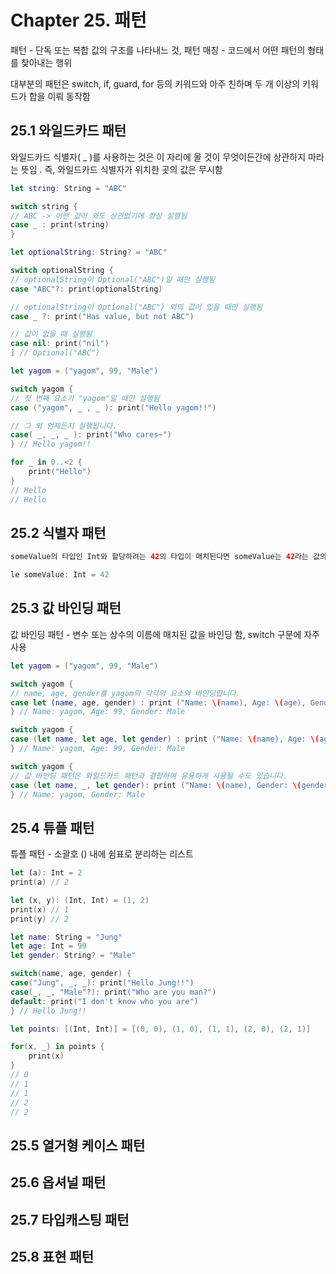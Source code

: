 <h1>Chapter 25. 패턴</h1>

패턴 - 단독 또는 복합 값의 구조를 나타내느 것, 패턴 매칭 - 코드에서 어떤 패턴의 형태를 찾아내는 행위

대부분의 패턴은 switch, if, guard, for 등의 키워드와 아주 친하며 두 개 이상의 키워드가 합을 이뤄 동작함

<h2>25.1 와일드카드 패턴</h2>

와일드카드 식별자( _ )를 사용하는 것은 이 자리에 올 것이 무엇이든간에 상관하지 마라 는 뜻임 . 즉, 와일드카드 식별자가 위치한 곳의 값은 무시함

```swift
let string: String = "ABC"

switch string {
// ABC -> 어떤 값이 와도 상관없기에 항상 실행됨
case _ : print(string)
}

let optionalString: String? = "ABC"

switch optionalString {
// optionalString이 Optional("ABC")일 때만 실행됨
case "ABC"?: print(optionalString)

// optionalString이 Optional("ABC") 외의 값이 있을 때만 실행됨
case _ ?: print("Has value, but not ABC")

// 값이 없을 때 실행됨
case nil: print("nil")
] // Optional("ABC")

let yagom = ("yagom", 99, "Male")

switch yagom {
// 첫 번째 요소가 "yagom"일 때만 실행됨
case ("yagom", _ , _ ): print("Hello yagom!!")

// 그 외 언제든지 실행됩니다.
case( _, _, _ ): print("Who cares~")
} // Hello yagom!!

for _ in 0..<2 {
    print("Hello")
}
// Hello
// Hello
```

<h2>25.2 식별자 패턴</h2>

```swift
someValue의 타입인 Int와 할당하려는 42의 타입이 매치된다면 someValue는 42라는 값의 식별자

le someValue: Int = 42
```

<h2>25.3 값 바인딩 패턴</h2>

값 바인딩 패턴 - 변수 또는 상수의 이름에 매치된 값을 바인딩 함, switch 구문에 자주사용

```swift
let yagom = ("yagom", 99, "Male")

switch yagom {
// name, age, gender를 yagom의 각각의 요소와 바인딩합니다.
case let (name, age, gender) : print ("Name: \(name), Age: \(age), Gender: \(gender)")
} // Name: yagom, Age: 99, Gender: Male

switch yagom {
case (let name, let age, let gender) : print ("Name: \(name), Age: \(age), Gender: \(gender)")
} // Name: yagom, Age: 99, Gender: Male

switch yagom {
// 값 바인딩 패턴은 와일드카드 패턴과 결합하여 유용하게 사용될 수도 있습니다.
case (let name, _, let gender): print ("Name: \(name), Gender: \(gender)")
} // Name: yagom, Gender: Male
```

<h2>25.4 튜플 패턴</h2>

튜플 패턴 - 소괄호 () 내에 쉼표로 분리하는 리스트

```swift
let (a): Int = 2
print(a) // 2

let (x, y): (Int, Int) = (1, 2)
print(x) // 1
print(y) // 2

let name: String = "Jung"
let age: Int = 99
let gender: String? = "Male"

switch(name, age, gender) {
case("Jung", _, _): print("Hello Jung!!")
case(_, _, "Male"?): print("Who are you man?")
default: print("I don't know who you are")
} // Hello Jung!!

let points: [(Int, Int)] = [(0, 0), (1, 0), (1, 1), (2, 0), (2, 1)]

for(x, _) in points {
    print(x)
}
// 0
// 1
// 1
// 2
// 2
```

<h2>25.5 열거형 케이스 패턴</h2>

<h2>25.6 옵셔널 패턴</h2>

<h2>25.7 타입캐스팅 패턴</h2>

<h2>25.8 표현 패턴</h2>

